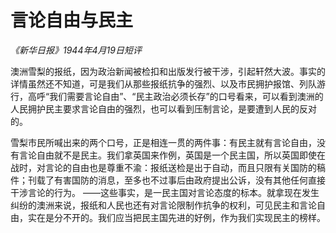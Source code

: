 # 言论自由与民主

_《新华日报》1944年4月19日短评_

澳洲雪梨的报纸，因为政治新闻被检扣和出版发行被干涉，引起轩然大波。事实的详情虽然还不知道，可是我们从那些报纸抗争的强烈、以及市民拥护报馆、列队游行，高呼“我们需要言论自由”、“民主政治必须长存”的口号看来，可以看到澳洲的人民拥护民主要求言论自由的强烈，也可以看到压制言论，是要遭到人民的反对的。

雪梨市民所喊出来的两个口号，正是相连一贯的两件事：有民主就有言论自由，没有言论自由就不是民主。我们拿英国来作例，英国是一个民主国，所以英国即使在战时，对言论的自由也是尊重不渝：报纸送检是出于自动，而且只限有关国防的稿件；刊载了有害国防的消息，至多也不过事后由政府提出公诉，没有其他任何直接干涉言论的行为。 ——这些事实，是一民主国对言论态度的标本。就拿现在发生纠纷的澳洲来说，报纸和人民也还有对言论限制作抗争的权利，可见民主和言论自由，实在是分不开的。我们应当把民主国先进的好例，作为我们实现民主的榜样。 
